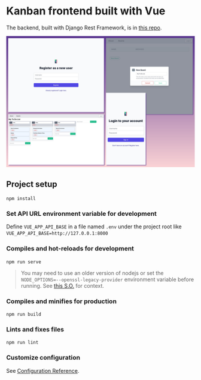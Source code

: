 # Kanban frontend built with Vue

The backend, built with Django Rest Framework, is in [this repo](https://github.com/FirstPrinciplesDevelopment/kanban).

![screenshots](screenshots/kanban.png)

## Project setup

```
npm install
```

### Set API URL environment variable for development

Define `VUE_APP_API_BASE` in a file named `.env` under the project root like `VUE_APP_API_BASE=http://127.0.0.1:8000`

### Compiles and hot-reloads for development

```
npm run serve
```

> You may need to use an older version of nodejs or set the `NODE_OPTIONS=--openssl-legacy-provider` environment variable before running. See [this S.O.](https://stackoverflow.com/a/69699772/10307728) for context.

### Compiles and minifies for production

```
npm run build
```

### Lints and fixes files

```
npm run lint
```

### Customize configuration

See [Configuration Reference](https://cli.vuejs.org/config/).
